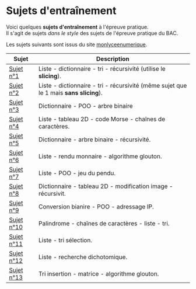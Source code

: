 # Sujets d'entraînement

Voici quelques **sujets d'entraînement** à l'épreuve pratique.  
Il s'agit de sujets *dans le style* des sujets de l'épreuve pratique du BAC.

Les sujets suivants sont issus du site [monlyceenumerique](https://monlyceenumerique.fr/nsi_terminale/sujets/epreuve_pratique_22.php).

| Sujet                      | Description                                              |
| --------------------------------------- | -------------------------------------------------------- |
| [Sujet n°1](sujets_entrainement/sujet_1.pdf) | Liste - dictionnaire - tri - récursivité (utilise le **slicing**). |
| [Sujet n°2](sujets_entrainement/sujet_2.pdf) | Liste - dictionnaire - tri - récursivité (même sujet que le 1 mais **sans slicing**). |
| [Sujet n°3](sujets_entrainement/sujet_3.pdf) | Dictionnaire - POO - arbre binaire |
| [Sujet n°4](sujets_entrainement/sujet_4.pdf) | Liste - tableau 2D - code Morse - chaînes de caractères. |
| [Sujet n°5](sujets_entrainement/sujet_5.pdf) | Dictionnaire - arbre binaire - récursivité. |
| [Sujet n°6](sujets_entrainement/sujet_6.pdf) | Liste - rendu monnaire - algorithme glouton. |
| [Sujet n°7](sujets_entrainement/sujet_7.pdf) | Liste - POO - jeu du pendu. |
| [Sujet n°8](sujets_entrainement/sujet_8.pdf) | Dictionnaire - tableau 2D - modification image - récursivit. |
| [Sujet n°9](sujets_entrainement/sujet_9.pdf) | Conversion bianire - POO - adressage IP. |
| [Sujet n°10](sujets_entrainement/sujet_10.pdf) | Palindrome - chaînes de caractères - liste - tri. |
| [Sujet n°11](sujets_entrainement/sujet_11.pdf) | Liste - tri sélection. |
| [Sujet n°12](sujets_entrainement/sujet_12.pdf) | Liste - recherche dichotomique. |
| [Sujet n°13](sujets_entrainement/sujet_13.pdf) | Tri insertion - matrice - algorithme glouton. |